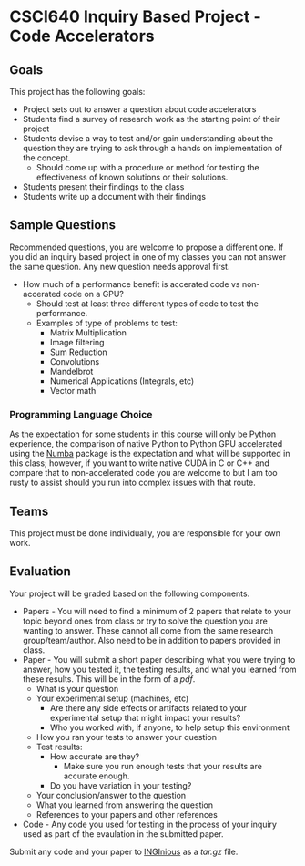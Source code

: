 # CSCI640 Inquiry Based Project - Code Accelerators

## Goals
This project has the following goals:

* Project sets out to answer a question about code accelerators
* Students find a survey of research work as the starting point of their project
* Students devise a way to test and/or gain understanding about the question they are trying to ask through a hands on implementation of the concept.
    * Should come up with a procedure or method for testing the effectiveness of known solutions or their solutions.
* Students present their findings to the class
* Students write up a document with their findings

## Sample Questions

Recommended questions, you are welcome to propose a different one. If you did an inquiry based project in one of my classes you can not answer the same question. Any new question needs approval first.

* How much of a performance benefit is accerated code vs non-accerated code on a GPU?
    * Should test at least three different types of code to test the performance.
    * Examples of type of problems to test:
        * Matrix Multiplication
        * Image filtering
        * Sum Reduction
        * Convolutions
        * Mandelbrot
        * Numerical Applications (Integrals, etc)
        * Vector math

### Programming Language Choice

As the expectation for some students in this course will only be Python experience, the comparison of native Python to Python GPU accelerated using the [Numba](https://numba.readthedocs.io/en/stable/cuda/index.html) package is the expectation and what will be supported in this class; however, if you want to write native CUDA in C or C++ and compare that to non-accelerated code you are welcome to but I am too rusty to assist should you run into complex issues with that route.

## Teams

This project must be done individually, you are responsible for your own work.

## Evaluation

Your project will be graded based on the following components.

* Papers - You will need to find a minimum of 2 papers that relate to your topic beyond ones from class or try to solve the question you are wanting to answer. These cannot all come from the same research group/team/author. Also need to be in addition to papers provided in class.
* Paper - You will submit a short paper describing what you were trying to answer, how you tested it, the testing results, and what you learned from these results. This will be in the form of a *pdf*.
    * What is your question
    * Your experimental setup (machines, etc)
        * Are there any side effects or artifacts related to your experimental setup that might impact your results?
        * Who you worked with, if anyone, to help setup this environment
    * How you ran your tests to answer your question
    * Test results:
        * How accurate are they?
            * Make sure you run enough tests that your results are accurate enough.
        * Do you have variation in your testing?
    * Your conclusion/answer to the question
    * What you learned from answering the question
    * References to your papers and other references
* Code - Any code you used for testing in the process of your inquiry used as part of the evaulation in the submitted paper.

Submit any code and your paper to [INGInious](https://inginious.csuchico.edu) as a *tar.gz* file.

